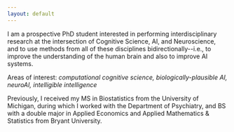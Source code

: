 ```yaml
---
layout: default
---
```


I am a prospective PhD student interested in performing interdisciplinary research at the intersection of Cognitive Science, AI, and Neuroscience, and to use methods from all of these disciplines bidirectionally--i.e., to improve the understanding of the human brain and also to improve AI systems.

Areas of interest: *computational cognitive science, biologically-plausible AI, neuroAI, intelligible intelligence*

<!-- Currently, I am an Associate Director of Product Management at [Panalgo](https://panalgo.com/). Previously, I was a member of the Health Analytic Solutions team at Panalgo. My contributions fall into four primary buckets:

- Creating and planning product enhancements while also triaging bugs
- Developing, testing, and validating features and machine learning tools for the platform
- Providing technical support, guidance, and documentation for users
- Streamlining and automating reproducible internal workflows -->

Previously, I received my MS in Biostatistics from the University of Michigan, during which I worked with the Department of Psychiatry, and BS with a double major in Applied Economics and Applied Mathematics &amp; Statistics from Bryant University.

<!-- A copy of my CV can be found [here](/assets/cv.pdf). -->

<!-- Check out [this site](https://jskaza.github.io/my-foster-dogs/) I made about one of my passions, fostering dogs! -->
